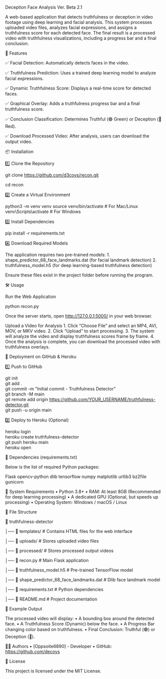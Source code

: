 Deception Face Analysis Ver. Beta 2.1

A web-based application that detects truthfulness or deception in video footage using deep learning and facial analysis. This system processes uploaded video files, analyzes facial expressions, and assigns a truthfulness score for each detected face. The final result is a processed video with truthfulness visualizations, including a progress bar and a final conclusion.

🚀 Features

✅ Facial Detection: Automatically detects faces in the video.

✅ Truthfulness Prediction: Uses a trained deep learning model to analyze facial expressions.

✅ Dynamic Truthfulness Score: Displays a real-time score for detected faces.

✅ Graphical Overlay: Adds a truthfulness progress bar and a final truthfulness score.

✅ Conclusion Classification: Determines Truthful (🟢 Green) or Deception (🔴 Red).

✅ Download Processed Video: After analysis, users can download the output video.


📦 Installation

1️⃣ Clone the Repository

git clone https://github.com/d3coys/recon.git

cd recon


2️⃣ Create a Virtual Environment

python3 -m venv venv
source venv/bin/activate  # For Mac/Linux
venv\Scripts\activate     # For Windows


3️⃣ Install Dependencies

pip install -r requirements.txt


4️⃣ Download Required Models

The application requires two pre-trained models:
	1.	shape_predictor_68_face_landmarks.dat (for facial landmark detection)
	2.	truthfulness_model.h5 (for deep learning-based truthfulness detection)

Ensure these files exist in the project folder before running the program.

🛠 Usage

Run the Web Application

python recon.py

Once the server starts, open http://127.0.0.1:5000/ in your web browser.

Upload a Video for Analysis
	1.	Click “Choose File” and select an MP4, AVI, MOV, or MKV video.
	2.	Click “Upload” to start processing.
	3.	The system will analyze the video and display truthfulness scores frame by frame.
	4.	Once the analysis is complete, you can download the processed video with truthfulness overlays.
 

📡 Deployment on GitHub & Heroku


1️⃣ Push to GitHub

git init  
git add .  
git commit -m "Initial commit - Truthfulness Detector"  
git branch -M main  
git remote add origin https://github.com/YOUR_USERNAME/truthfulness-detector.git  
git push -u origin main  


2️⃣ Deploy to Heroku (Optional)

heroku login  
heroku create truthfulness-detector  
git push heroku main  
heroku open  

🔧 Dependencies (requirements.txt)

Below is the list of required Python packages:

Flask
opencv-python
dlib
tensorflow
numpy
matplotlib
urllib3
bz2file
gunicorn

📌 System Requirements
	•	Python 3.8+
	•	RAM: At least 8GB (Recommended for deep learning processing)
	•	A dedicated GPU (Optional, but speeds up processing)
	•	Operating System: Windows / macOS / Linux


📜 File Structure

📂 truthfulness-detector

│── 📂 templates/                # Contains HTML files for the web interface

│── 📂 uploads/                  # Stores uploaded video files

│── 📂 processed/                # Stores processed output videos

│── 📜 recon.py                  # Main Flask application

│── 📜 truthfulness_model.h5      # Pre-trained TensorFlow model

│── 📜 shape_predictor_68_face_landmarks.dat  # Dlib face landmark model

│── 📜 requirements.txt           # Python dependencies

│── 📜 README.md                  # Project documentation


📸 Example Output

The processed video will display:
	•	A bounding box around the detected face.
	•	A Truthfulness Score (Dynamic) below the face.
	•	A Progress Bar changing color based on truthfulness.
	•	Final Conclusion: Truthful (🟢) or Deception (🔴).


👨‍💻 Authors
	•	[Oppsoite6890] - Developer
	•	GitHub: https://github.com/decoys

📝 License

This project is licensed under the MIT License.
